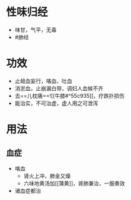 # 性味归经
- 味甘，气平，无毒
-  #肺经 
# 功效
- 止衄血妄行，咯血、吐血
- 消淤血，止崩漏白带，调妇人血候不齐
- 去==儿枕痛==![[牛膝#^55c935]]，疗跌扑损伤
- 能治实，不可治虚，虚人用之可泄泻
# 用法
## 血症
- 咯血
    - 肾火上冲，肺金又燥
    - 六味地黄汤加[[蒲黄]]，肾肺兼治，一服奏效
- 诸血症都治